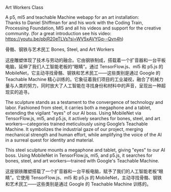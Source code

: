 Art Workers Class 

A p5, ml5 and teachable Machine webapp for an art installation:  
Thanks to Daniel Shiffman for and his work with the Coding Train, Processing Foundation, Ml5 and all his videos and support for the creative community. (for a great introduction see his video: https://youtu.be/pbjR20eTLVs?si=WV5xAVYGq--Qvn4h) 


骨骼、钢铁与艺术民工
Bones, Steel, and Art Workers  
 
  这座雕塑体现了技术与劳动的融合。它由钢铁制成，搭载着一个扩音器和一台平板电脑，延伸了我们人工智能老板的“眼睛”。通过 TensorFlow.js、ml5 和 p5.js 的 MobileNet，它主动寻找骨骼、钢铁和艺术民工——这些类别是通过 Google 的 Teachable Machine 精心训练的。它象征着我们项目的工业凝视，融合了机械力量与人类的努力，同时放大了人工智能在寻找身份和材料中的声音，呈现出一种超现实的追寻。  

 The sculpture stands as a testament to the convergence of technology and labor. Fashioned from steel, it carries both a megaphone and a tablet, extending the vigilant "eyes" of our AI boss. Using MobileNet via TensorFlow.js, ml5, and p5.js, it actively searches for bones, steel, and art workers—categories trained meticulously using Google’s Teachable Machine. It symbolizes the industrial gaze of our project, merging mechanical strength and human effort, while amplifying the voice of the AI in a surreal quest for identity and material.  


 This steel sculpture mounts a megaphone and tablet, giving "eyes" to our AI boss. Using MobileNet in TensorFlow.js, ml5, and p5.js, it searches for bones, steel, and art workers—trained with Google's Teachable Machine.  

  这座钢铁雕塑搭载了一个扩音器和一台平板电脑，赋予了我们的人工智能老板“眼睛”。它使用 TensorFlow.js、ml5 和 p5.js 的 MobileNet，主动寻找骨骼、钢铁和艺术民工——这些类别是通过 Google 的 Teachable Machine 训练的。  